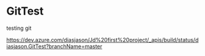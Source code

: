 # GitTest
testing git

https://dev.azure.com/diasjason/Jd%20first%20project/_apis/build/status/diasjason.GitTest?branchName=master
